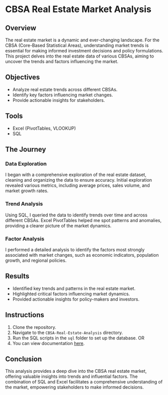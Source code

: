 # CBSA Real Estate Market Analysis

## Overview

The real estate market is a dynamic and ever-changing landscape. For the CBSA (Core-Based Statistical Areas), understanding market trends is essential for making informed investment decisions and policy formulations. This project delves into the real estate data of various CBSAs, aiming to uncover the trends and factors influencing the market.

## Objectives
- Analyze real estate trends across different CBSAs.
- Identify key factors influencing market changes.
- Provide actionable insights for stakeholders.

## Tools
- Excel (PivotTables, VLOOKUP)
- SQL 

## The Journey

### Data Exploration
I began with a comprehensive exploration of the real estate dataset, cleaning and organizing the data to ensure accuracy. Initial exploration revealed various metrics, including average prices, sales volume, and market growth rates.

### Trend Analysis
Using SQL, I queried the data to identify trends over time and across different CBSAs. Excel PivotTables helped me spot patterns and anomalies, providing a clearer picture of the market dynamics.

### Factor Analysis
I performed a detailed analysis to identify the factors most strongly associated with market changes, such as economic indicators, population growth, and regional policies.

## Results
- Identified key trends and patterns in the real estate market.
- Highlighted critical factors influencing market dynamics.
- Provided actionable insights for policy-makers and investors.

## Instructions
1. Clone the repository.
2. Navigate to the `CBSA-Real-Estate-Analysis` directory.
3. Run the SQL scripts in the `sql` folder to set up the database.
OR
4. You can view documentation [here](./CBSA.pdf).


## Conclusion
This analysis provides a deep dive into the CBSA real estate market, offering valuable insights into trends and influential factors. The combination of SQL and Excel facilitates a comprehensive understanding of the market, empowering stakeholders to make informed decisions.

